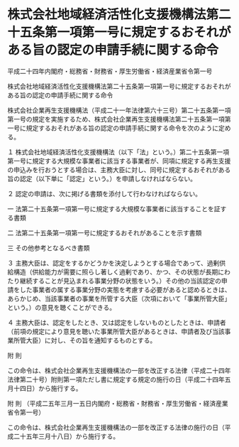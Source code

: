 # 株式会社地域経済活性化支援機構法第二十五条第一項第一号に規定するおそれがある旨の認定の申請手続に関する命令

平成二十四年内閣府・総務省・財務省・厚生労働省・経済産業省令第一号

株式会社地域経済活性化支援機構法第二十五条第一項第一号に規定するおそれがある旨の認定の申請手続に関する命令

株式会社企業再生支援機構法（平成二十一年法律第六十三号）第二十五条第一項第一号の規定を実施するため、株式会社企業再生支援機構法第二十五条第一項第一号に規定するおそれがある旨の認定の申請手続に関する命令を次のように定める。

１ 株式会社地域経済活性化支援機構法（以下「法」という。）第二十五条第一項第一号に規定する大規模な事業者に該当する事業者が、同項に規定する再生支援の申込みを行おうとする場合は、主務大臣に対し、同号に規定するおそれがある旨の認定（以下単に「認定」という。）を申請しなければならない。

２ 認定の申請は、次に掲げる書類を添付して行わなければならない。

一 法第二十五条第一項第一号に規定する大規模な事業者に該当することを証する書類

二 法第二十五条第一項第一号に規定するおそれがあることを示す書類

三 その他参考となるべき書類

３ 主務大臣は、認定をするかどうかを決定しようとする場合であって、過剰供給構造（供給能力が需要に照らし著しく過剰であり、かつ、その状態が長期にわたり継続することが見込まれる事業分野の状態をいう。）その他の当該認定の申請をした事業者の属する事業分野の実態を考慮する必要があると認めるときは、あらかじめ、当該事業者の事業を所管する大臣（次項において「事業所管大臣」という。）の意見を聴くことができる。

４ 主務大臣は、認定をしたとき、又は認定をしないものとしたときは、申請者（前項の規定により意見を聴いた事業所管大臣があるときは、申請者及び当該事業所管大臣）に対し、その旨を通知するものとする。

附 則

この命令は、株式会社企業再生支援機構法の一部を改正する法律（平成二十四年法律第二十号）附則第一項ただし書に規定する規定の施行の日（平成二十四年五月十四日）から施行する。

附 則 （平成二五年三月一五日内閣府・総務省・財務省・厚生労働省・経済産業省令第一号）

この命令は、株式会社企業再生支援機構法の一部を改正する法律の施行の日（平成二十五年三月十八日）から施行する。
